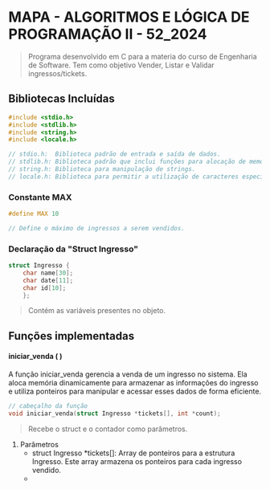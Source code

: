 # MAPA - ALGORITMOS E LÓGICA DE PROGRAMAÇÃO II - 52_2024
> Programa desenvolvido em C para a materia do curso de Engenharia de Software. Tem como objetivo Vender, Listar e Validar ingressos/tickets. 

## Bibliotecas Incluídas

```c
#include <stdio.h>
#include <stdlib.h>
#include <string.h>
#include <locale.h>

// stdio.h:  Biblioteca padrão de entrada e saída de dados.
// stdlib.h: Biblioteca padrão que inclui funções para alocação de memória, controle de processos, conversões e outras.
// string.h: Biblioteca para manipulação de strings.
// locale.h: Biblioteca para permitir a utilização de caracteres especiais.
```
### Constante MAX

```c
#define MAX 10

// Define o máximo de ingressos a serem vendidos.
```

### Declaração da "Struct Ingresso"
```c
struct Ingresso {
    char name[30];
    char date[11];
    char id[10];
    };
```

> Contém as variáveis presentes no objeto.


## Funções implementadas
#### iniciar_venda ( ) 
A função iniciar_venda gerencia a venda de um ingresso no sistema. Ela aloca memória dinamicamente para armazenar as informações do ingresso e utiliza ponteiros para manipular e acessar esses dados de forma eficiente. 
```c
// cabeçalho da função
void iniciar_venda(struct Ingresso *tickets[], int *count);
```
> Recebe o struct e o contador como parâmetros.

1. Parâmetros
   + struct Ingresso *tickets[]: Array de ponteiros para a estrutura Ingresso. Este array armazena os ponteiros para cada ingresso vendido.
   + 

